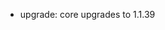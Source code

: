 <!-- The pattern we follow here is to keep the changelog for the latest version -->
<!-- Old changelogs are automatically attached to the GitHub releases -->

- upgrade: core upgrades to 1.1.39